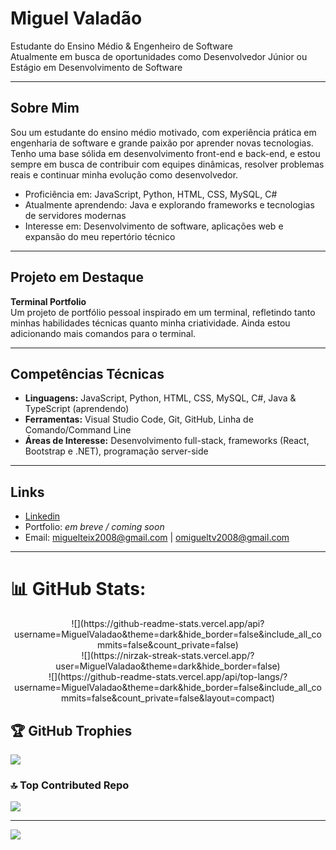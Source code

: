 # Miguel Valadão

Estudante do Ensino Médio & Engenheiro de Software  
Atualmente em busca de oportunidades como Desenvolvedor Júnior ou Estágio em Desenvolvimento de Software

---

## Sobre Mim

Sou um estudante do ensino médio motivado, com experiência prática em engenharia de software e grande paixão por aprender novas tecnologias. Tenho uma base sólida em desenvolvimento front-end e back-end, e estou sempre em busca de contribuir com equipes dinâmicas, resolver problemas reais e continuar minha evolução como desenvolvedor.

- Proficiência em: JavaScript, Python, HTML, CSS, MySQL, C#
- Atualmente aprendendo: Java e explorando frameworks e tecnologias de servidores modernas
- Interesse em: Desenvolvimento de software, aplicações web e expansão do meu repertório técnico

---

## Projeto em Destaque

**Terminal Portfolio**  
Um projeto de portfólio pessoal inspirado em um terminal, refletindo tanto minhas habilidades técnicas quanto minha criatividade. Ainda estou adicionando mais comandos para o terminal. 

---

## Competências Técnicas 

- **Linguagens:** JavaScript, Python, HTML, CSS, MySQL, C#, Java & TypeScript (aprendendo)
- **Ferramentas:** Visual Studio Code, Git, GitHub, Linha de Comando/Command Line
- **Áreas de Interesse:** Desenvolvimento full-stack, frameworks (React, Bootstrap e .NET), programação server-side

---

## Links

- [Linkedin](https://br.linkedin.com/in/miguel-teixeira-valad%C3%A3o-973578310/pt)
- Portfolio: _em breve / coming soon_
- Email: miguelteix2008@gmail.com | omigueltv2008@gmail.com

---

###

# 📊 GitHub Stats:
<center>
![](https://github-readme-stats.vercel.app/api?username=MiguelValadao&theme=dark&hide_border=false&include_all_commits=false&count_private=false)<br/>
![](https://nirzak-streak-stats.vercel.app/?user=MiguelValadao&theme=dark&hide_border=false)<br/>
![](https://github-readme-stats.vercel.app/api/top-langs/?username=MiguelValadao&theme=dark&hide_border=false&include_all_commits=false&count_private=false&layout=compact)
</center>

## 🏆 GitHub Trophies
![](https://github-profile-trophy.vercel.app/?username=MiguelValadao&theme=radical&no-frame=false&no-bg=true&margin-w=4)

### 🔝 Top Contributed Repo
![](https://github-contributor-stats.vercel.app/api?username=MiguelValadao&limit=5&theme=dark&combine_all_yearly_contributions=true)

---
[![](https://visitcount.itsvg.in/api?id=MiguelValadao&icon=0&color=0)](https://visitcount.itsvg.in)

<!-- Proudly created with GPRM ( https://gprm.itsvg.in ) -->

